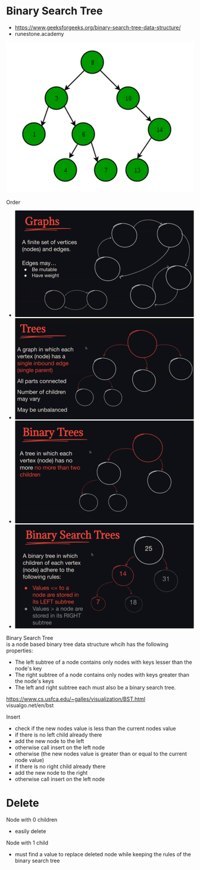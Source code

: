 # Binary Search Tree
- https://www.geeksforgeeks.org/binary-search-tree-data-structure/
- runestone.academy

![binary_search_tree](images/binary_search_tree.png)

Order
- ![Graphs](images/graphs.png)
- ![Trees](images/trees.png)
- ![Binary Tree](images/binarytree.png)
- ![Binary Search Tree](images/bst.png)

Binary Search Tree \
is a node based binary tree data structure whcih has the following properties:
- The left subtree of a node contains only nodes with keys lesser than the node's key
- The right subtree of a node contains only nodes with keys greater than the node's keys
- The left and right subtree each must also be a binary search tree.

https://www.cs.usfca.edu/~galles/visualization/BST.html
visualgo.net/en/bst

Insert
- check if the new nodes value is less than the current nodes value
- if there is no left child already there
- add the new node to the left
- otherwise call insert on the left node
- otherwise (the new nodes value is greater than or equal to the current node value)
- if there is no right child already there
- add the new node to the right
- otherwise call insert on the left node

# Delete
Node with 0 children
- easily delete

Node with 1 child
- must find a value to replace deleted node while keeping the rules of the binary search tree